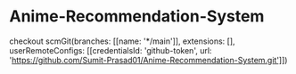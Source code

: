 # Anime-Recommendation-System


checkout scmGit(branches: [[name: '*/main']], extensions: [], userRemoteConfigs: [[credentialsId: 'github-token', url: 'https://github.com/Sumit-Prasad01/Anime-Recommendation-System.git']])